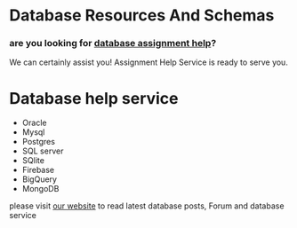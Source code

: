 # Database Resources And Schemas

### are you looking for [database assignment help](https://www.codersarts.com/database-assignment-help)?
We can certainly assist you!
Assignment Help Service is ready to serve you.

# Database help service
- Oracle 
- Mysql
- Postgres
- SQL server
- SQlite
- Firebase
- BigQuery
- MongoDB


please visit [our website](https://www.codersarts.com/database-assignment-help) to read latest database posts, Forum and database service
